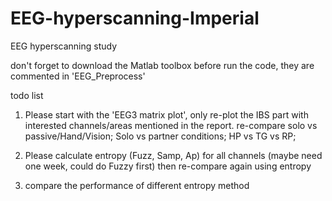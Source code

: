 # EEG-hyperscanning-Imperial
EEG hyperscanning study


don't forget to download the Matlab toolbox before run the code, they are commented in 'EEG_Preprocess'

todo list
1. Please start with the 'EEG3 matrix plot', only re-plot the IBS part with interested channels/areas mentioned in the report.
    re-compare solo vs passive/Hand/Vision; Solo vs partner conditions; HP vs TG vs RP;

2. Please calculate entropy (Fuzz, Samp, Ap) for all channels (maybe need one week, could do Fuzzy first)
   then re-compare again using entropy

3. compare the performance of different entropy method
